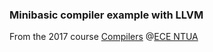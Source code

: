 ### Minibasic compiler example with LLVM

From the 2017 course [Compilers](https://courses.softlab.ntua.gr/compilers/2017a/) @[ECE NTUA](https://www.ece.ntua.gr/en)
